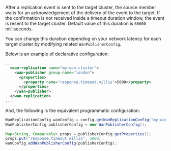
After a replication event is sent to the target cluster, the source member waits for an acknowledgement of the delivery of the event to the target.
If the confirmation is not received inside a timeout duration window, the event is resent to the target cluster. Default value of this duration is `60000` milliseconds.

You can change this duration depending on your network latency for each target cluster by modifying related `WanPublisherConfig`.

Below is an example of declarative configuration:

```xml
...
  <wan-replication name="my-wan-cluster">
    <wan-publisher group-name="london">
      <properties>  
        <property name="response.timeout.millis">5000</property>
      </properties>
    </wan-publisher>
  </wan-replication>
...
```

And, the following is the equivalent programmatic configuration:

```java
WanReplicationConfig wanConfig = config.getWanReplicationConfig("my-wan-cluster");
WanPublisherConfig publisherConfig = new WanPublisherConfig();
 
Map<String, Comparable> props = publisherConfig.getProperties();
props.put("response.timeout.millis", 5000);
wanConfig.addWanPublisherConfig(publisherConfig);
``` 

